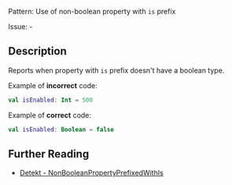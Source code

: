 Pattern: Use of non-boolean property with `is` prefix

Issue: -

## Description

Reports when property with `is` prefix doesn't have a boolean type.

Example of **incorrect** code:

```kotlin
val isEnabled: Int = 500
```

Example of **correct** code:

```kotlin
val isEnabled: Boolean = false
```

## Further Reading

* [Detekt - NonBooleanPropertyPrefixedWithIs](https://detekt.dev/docs/rules/naming/#nonbooleanpropertyprefixedwithis)